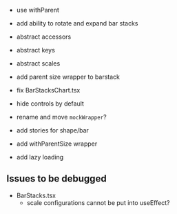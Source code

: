 * use withParent

* add ability to rotate and expand bar stacks
* abstract accessors
* abstract keys
* abstract scales
* add parent size wrapper to barstack
* fix BarStacksChart.tsx
* hide controls by default
  
* rename and move `mockWrapper`?
* add stories for shape/bar
* add withParentSize wrapper
* add lazy loading

## Issues to be debugged
* BarStacks.tsx
  * scale configurations cannot be put into useEffect?
